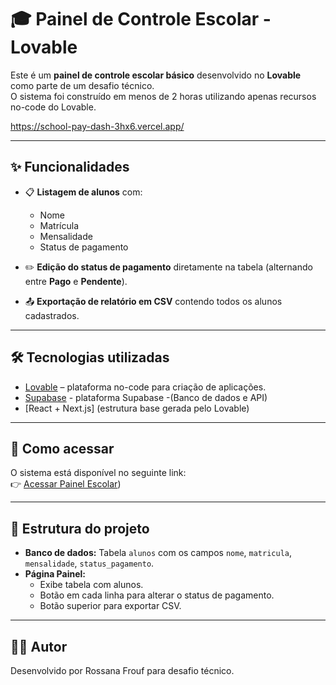 # 🎓 Painel de Controle Escolar - Lovable

Este é um **painel de controle escolar básico** desenvolvido no **Lovable** como parte de um desafio técnico.  
O sistema foi construído em menos de 2 horas utilizando apenas recursos no-code do Lovable.

https://school-pay-dash-3hx6.vercel.app/  

---

## ✨ Funcionalidades

- 📋 **Listagem de alunos** com:
  - Nome
  - Matrícula
  - Mensalidade
  - Status de pagamento

- ✏️ **Edição do status de pagamento** diretamente na tabela (alternando entre **Pago** e **Pendente**).

- 📤 **Exportação de relatório em CSV** contendo todos os alunos cadastrados.

---

## 🛠️ Tecnologias utilizadas
- [Lovable](https://lovable.dev) – plataforma no-code para criação de aplicações.
- [Supabase](https://supabase.com/) - plataforma Supabase -(Banco de dados e API)
- [React + Next.js] (estrutura base gerada pelo Lovable)

---

## 🚀 Como acessar
O sistema está disponível no seguinte link:  
👉 [Acessar Painel Escolar]([https://school-pay-dash-3hx6.vercel.app/))

---

## 📂 Estrutura do projeto
- **Banco de dados:** Tabela `alunos` com os campos `nome`, `matricula`, `mensalidade`, `status_pagamento`.  
- **Página Painel:**  
  - Exibe tabela com alunos.  
  - Botão em cada linha para alterar o status de pagamento.  
  - Botão superior para exportar CSV.  

---

## 👩‍💻 Autor
Desenvolvido por Rossana Frouf para desafio técnico.

